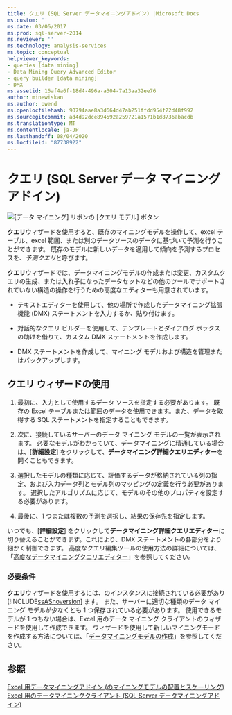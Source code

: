 ```yaml
---
title: クエリ (SQL Server データマイニングアドイン) |Microsoft Docs
ms.custom: ''
ms.date: 03/06/2017
ms.prod: sql-server-2014
ms.reviewer: ''
ms.technology: analysis-services
ms.topic: conceptual
helpviewer_keywords:
- queries [data mining]
- Data Mining Query Advanced Editor
- query builder [data mining]
- DMX
ms.assetid: 16af4a6f-18d4-496a-a304-7a13aa32ee76
author: minewiskan
ms.author: owend
ms.openlocfilehash: 90794aae8a3d664d47ab251ffdd954f22d48f992
ms.sourcegitcommit: ad4d92dce894592a259721a1571b1d8736abacdb
ms.translationtype: MT
ms.contentlocale: ja-JP
ms.lasthandoff: 08/04/2020
ms.locfileid: "87738922"
---
```

# <a name="query-sql-server-data-mining-add-ins"></a>クエリ (SQL Server データ マイニング アドイン)
  ![[データ マイニング] リボンの [クエリ モデル] ボタン](media/dmc-query.gif "[データ マイニング] リボンの [クエリ モデル] ボタン")  
  
 **クエリ**ウィザードを使用すると、既存のマイニングモデルを操作して、excel テーブル、excel 範囲、または別のデータソースのデータに基づいて予測を行うことができます。 既存のモデルに新しいデータを適用して傾向を予測するプロセスを、*予測クエリ*と呼びます。  
  
 **クエリ**ウィザードでは、データマイニングモデルの作成または変更、カスタムクエリの生成、または入れ子になったデータセットなどの他のツールでサポートされていない構造の操作を行うための高度なエディターも用意されています。  
  
-   テキストエディターを使用して、他の場所で作成したデータマイニング拡張機能 (DMX) ステートメントを入力するか、貼り付けます。  
  
-   対話的なクエリ ビルダーを使用して、テンプレートとダイアログ ボックスの助けを借りて、カスタム DMX ステートメントを作成します。  
  
-   DMX ステートメントを作成して、マイニング モデルおよび構造を管理またはバックアップします。  
  
## <a name="using-the-query-wizard"></a>クエリ ウィザードの使用  
  
1.  最初に、入力として使用するデータ ソースを指定する必要があります。 既存の Excel テーブルまたは範囲のデータを使用できます。また、データを取得する SQL ステートメントを指定することもできます。  
  
2.  次に、接続しているサーバーのデータ マイニング モデルの一覧が表示されます。 必要なモデルがわかっていて、データマイニングに精通している場合は、[**詳細設定**] をクリックして、**データマイニング詳細クエリエディター**を開くこともできます。  
  
3.  選択したモデルの種類に応じて、評価するデータが格納されている列の指定、および入力データ列とモデル列のマッピングの定義を行う必要があります。 選択したアルゴリズムに応じて、モデルのその他のプロパティを設定する必要があります。  
  
4.  最後に、1 つまたは複数の予測を選択し、結果の保存先を指定します。  
  
 いつでも、[**詳細設定**] をクリックして**データマイニング詳細クエリエディター**に切り替えることができます。これにより、DMX ステートメントの各部分をより細かく制御できます。 高度なクエリ編集ツールの使用方法の詳細については、「[高度なデータマイニングクエリエディター](advanced-data-mining-query-editor.md)」を参照してください。  
  
### <a name="requirements"></a>必要条件  
 **クエリ**ウィザードを使用するには、のインスタンスに接続されている必要があり [!INCLUDE[ssASnoversion](../includes/ssasnoversion-md.md)] ます。 また、サーバーに適切な種類のデータ マイニング モデルが少なくとも 1 つ保存されている必要があります。 使用できるモデルが 1 つもない場合は、Excel 用のデータ マイニング クライアントのウィザードを使用して作成できます。 ウィザードを使用して新しいマイニングモードを作成する方法については、「[データマイニングモデルの作成](creating-a-data-mining-model.md)」を参照してください。  
  
## <a name="see-also"></a>参照  
 [Excel 用データマイニングアドイン &#40;のマイニングモデルの配置とスケーリング&#41;](deploying-and-scaling-mining-models-data-mining-add-ins-for-excel.md)   
 [Excel 用のデータマイニングクライアント &#40;SQL Server データマイニングアドイン&#41;](data-mining-client-for-excel-sql-server-data-mining-add-ins.md)  
  
  
